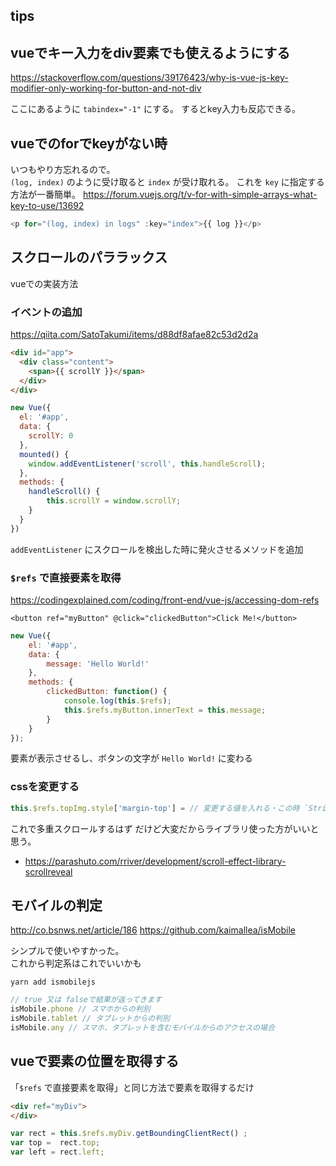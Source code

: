 tips
---

## vueでキー入力をdiv要素でも使えるようにする

https://stackoverflow.com/questions/39176423/why-is-vue-js-key-modifier-only-working-for-button-and-not-div

ここにあるように `tabindex="-1"` にする。
するとkey入力も反応できる。

## vueでのforでkeyがない時

いつもやり方忘れるので。  
`(log, index)` のように受け取ると `index` が受け取れる。
これを `key` に指定する方法が一番簡単。
https://forum.vuejs.org/t/v-for-with-simple-arrays-what-key-to-use/13692

```js
<p for="(log, index) in logs" :key="index">{{ log }}</p>
```

## スクロールのパララックス

vueでの実装方法

### イベントの追加

https://qiita.com/SatoTakumi/items/d88df8afae82c53d2d2a

```html
<div id="app">
  <div class="content">
    <span>{{ scrollY }}</span>
  </div>
</div>
```

```js
new Vue({
  el: '#app',
  data: {
    scrollY: 0
  },
  mounted() {
    window.addEventListener('scroll', this.handleScroll);
  },
  methods: {
    handleScroll() {
        this.scrollY = window.scrollY;
    }
  }
})
```

`addEventListener` にスクロールを検出した時に発火させるメソッドを追加

### `$refs` で直接要素を取得

https://codingexplained.com/coding/front-end/vue-js/accessing-dom-refs

```vue
<button ref="myButton" @click="clickedButton">Click Me!</button>
```

```js
new Vue({
	el: '#app',
	data: {
		message: 'Hello World!'
	},
	methods: {
		clickedButton: function() {
			console.log(this.$refs);
			this.$refs.myButton.innerText = this.message;
		}
	}
});
```

要素が表示させるし、ボタンの文字が `Hello World!` に変わる

### cssを変更する

```js
this.$refs.topImg.style['margin-top'] = // 変更する値を入れる・この時 `String` で入れること
```

これで多重スクロールするはず
だけど大変だからライブラリ使った方がいいと思う。

- https://parashuto.com/rriver/development/scroll-effect-library-scrollreveal

## モバイルの判定

http://co.bsnws.net/article/186
https://github.com/kaimallea/isMobile

シンプルで使いやすかった。  
これから判定系はこれでいいかも

```
yarn add ismobilejs
```

```js
// true 又は falseで結果が返ってきます
isMobile.phone // スマホからの判別
isMobile.tablet // タブレットからの判別
isMobile.any // スマホ、タブレットを含むモバイルからのアクセスの場合
```

## vueで要素の位置を取得する

「`$refs` で直接要素を取得」と同じ方法で要素を取得するだけ

```html
<div ref="myDiv">
</div>
```

```javascript
var rect = this.$refs.myDiv.getBoundingClientRect() ;
var top =  rect.top;
var left = rect.left;
```
